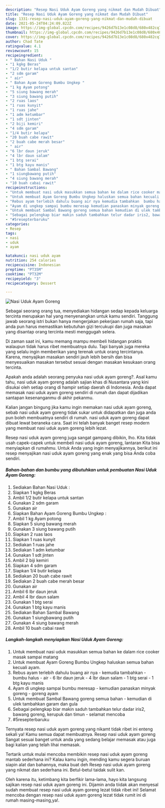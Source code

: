 ```yaml
---
description: "Resep Nasi Uduk Ayam Goreng yang nikmat dan Mudah Dibuat"
title: "Resep Nasi Uduk Ayam Goreng yang nikmat dan Mudah Dibuat"
slug: 1331-resep-nasi-uduk-ayam-goreng-yang-nikmat-dan-mudah-dibuat
date: 2021-05-24T04:24:09.822Z
image: https://img-global.cpcdn.com/recipes/9426d7b13e1c08d8/680x482cq70/nasi-uduk-ayam-goreng-foto-resep-utama.jpg
thumbnail: https://img-global.cpcdn.com/recipes/9426d7b13e1c08d8/680x482cq70/nasi-uduk-ayam-goreng-foto-resep-utama.jpg
cover: https://img-global.cpcdn.com/recipes/9426d7b13e1c08d8/680x482cq70/nasi-uduk-ayam-goreng-foto-resep-utama.jpg
author: Chad Tate
ratingvalue: 4.1
reviewcount: 15
recipeingredient:
- " Bahan Nasi Uduk "
- "1 kgkg Beras"
- "1/2 butir kelapa untuk santan"
- "2 sdm garam"
- " air"
- " Bahan Ayam Goreng Bumbu Ungkep "
- "1 kg Ayam potong"
- "5 siung bawang merah"
- "3 siung bawang putih"
- "2 ruas laos"
- "1 ruas kunyit"
- "1 ruas jahe"
- "1 adm ketumbar"
- "1 sdt jinten"
- "2 biji kemiri"
- "4 sdm garam"
- "1/4 butir kelapa"
- "20 buah cabe rawit"
- "2 buah cabe merah besar"
- " air"
- "6 lbr daun jeruk"
- "4 lbr daun salam"
- "1 btg serai"
- "1 btg kayu manis"
- " Bahan Sambal Bawang"
- "1 siungbawang putih"
- "4 siung bawang merah"
- "10 buah cabai rawit"
recipeinstructions:
- "Untuk membuat nasi uduk masukkan semua bahan ke dalam rice cooker masak sampai matang"
- "Untuk membuat Ayam Goreng Bumbu Ungkep haluskan semua bahan kecuali ayam."
- "Rebus ayam terlebih dahulu buang air nya kemudia tambahkan  bumbu halus air 6 lbr daun jeruk 4 lbr daun salam 1 btg serai 1 btg kayu manis"
- "Ayam di ungkep sampai bumbu meresap kemudian panaskan minyak goreng goreng ayam"
- "Untuk membuat Sambal Bawang goreng semua bahan kemudian di ulek tambahkan garam dan gula"
- "Sebagai pelengkap biar makin saduh tambahkan telur dadar iris2, bawang goreng, kerupuk dan timun selamat mencoba"
- "#5resepterbaruku"
categories:
- Resep
tags:
- nasi
- uduk
- ayam

katakunci: nasi uduk ayam 
nutrition: 254 calories
recipecuisine: Indonesian
preptime: "PT35M"
cooktime: "PT32M"
recipeyield: "3"
recipecategory: Dessert

---
```



![Nasi Uduk Ayam Goreng](https://img-global.cpcdn.com/recipes/9426d7b13e1c08d8/680x482cq70/nasi-uduk-ayam-goreng-foto-resep-utama.jpg)

Sebagai seorang orang tua, menyediakan hidangan sedap kepada keluarga tercinta merupakan hal yang menyenangkan untuk kamu sendiri. Tanggung jawab seorang istri bukan hanya mengerjakan pekerjaan rumah saja, tapi anda pun harus memastikan kebutuhan gizi tercukupi dan juga masakan yang disantap orang tercinta mesti menggugah selera.

Di zaman  saat ini, kamu memang mampu membeli hidangan praktis walaupun tidak harus ribet membuatnya dulu. Tapi banyak juga mereka yang selalu ingin memberikan yang terenak untuk orang tercintanya. Karena, menyajikan masakan sendiri jauh lebih bersih dan bisa menyesuaikan masakan tersebut sesuai dengan masakan kesukaan orang tercinta. 



Apakah anda adalah seorang penyuka nasi uduk ayam goreng?. Asal kamu tahu, nasi uduk ayam goreng adalah sajian khas di Nusantara yang kini disukai oleh setiap orang di hampir setiap daerah di Indonesia. Anda dapat memasak nasi uduk ayam goreng sendiri di rumah dan dapat dijadikan santapan kesenanganmu di akhir pekanmu.

Kalian jangan bingung jika kamu ingin memakan nasi uduk ayam goreng, sebab nasi uduk ayam goreng tidak sukar untuk didapatkan dan juga anda pun boleh membuatnya sendiri di rumah. nasi uduk ayam goreng dapat dibuat lewat beraneka cara. Saat ini telah banyak banget resep modern yang membuat nasi uduk ayam goreng lebih lezat.

Resep nasi uduk ayam goreng juga sangat gampang dibikin, lho. Kita tidak usah capek-capek untuk membeli nasi uduk ayam goreng, lantaran Kita bisa menyiapkan di rumahmu. Untuk Anda yang ingin menyajikannya, berikut ini resep menyajikan nasi uduk ayam goreng yang enak yang bisa Anda coba sendiri.

<!--inarticleads1-->

##### Bahan-bahan dan bumbu yang dibutuhkan untuk pembuatan Nasi Uduk Ayam Goreng:

1. Sediakan  Bahan Nasi Uduk :
1. Siapkan 1 kgkg Beras
1. Ambil 1/2 butir kelapa untuk santan
1. Gunakan 2 sdm garam
1. Gunakan  air
1. Siapkan  Bahan Ayam Goreng Bumbu Ungkep :
1. Ambil 1 kg Ayam potong
1. Siapkan 5 siung bawang merah
1. Gunakan 3 siung bawang putih
1. Siapkan 2 ruas laos
1. Siapkan 1 ruas kunyit
1. Sediakan 1 ruas jahe
1. Sediakan 1 adm ketumbar
1. Gunakan 1 sdt jinten
1. Ambil 2 biji kemiri
1. Siapkan 4 sdm garam
1. Siapkan 1/4 butir kelapa
1. Sediakan 20 buah cabe rawit
1. Sediakan 2 buah cabe merah besar
1. Gunakan  air
1. Ambil 6 lbr daun jeruk
1. Ambil 4 lbr daun salam
1. Gunakan 1 btg serai
1. Gunakan 1 btg kayu manis
1. Sediakan  Bahan Sambal Bawang
1. Gunakan 1 siungbawang putih
1. Gunakan 4 siung bawang merah
1. Ambil 10 buah cabai rawit




<!--inarticleads2-->

##### Langkah-langkah menyiapkan Nasi Uduk Ayam Goreng:

1. Untuk membuat nasi uduk masukkan semua bahan ke dalam rice cooker masak sampai matang
1. Untuk membuat Ayam Goreng Bumbu Ungkep haluskan semua bahan kecuali ayam.
1. Rebus ayam terlebih dahulu buang air nya - kemudia tambahkan  - bumbu halus - air - 6 lbr daun jeruk - 4 lbr daun salam - 1 btg serai - 1 btg kayu manis
1. Ayam di ungkep sampai bumbu meresap - kemudian panaskan minyak goreng - goreng ayam
1. Untuk membuat Sambal Bawang goreng semua bahan - kemudian di ulek tambahkan garam dan gula
1. Sebagai pelengkap biar makin saduh tambahkan telur dadar iris2, bawang goreng, kerupuk dan timun - selamat mencoba
1. #5resepterbaruku




Ternyata resep nasi uduk ayam goreng yang nikamt tidak ribet ini enteng sekali ya! Kamu semua dapat membuatnya. Resep nasi uduk ayam goreng Sangat sesuai banget untuk anda yang sedang belajar memasak atau juga bagi kalian yang telah lihai memasak.

Tertarik untuk mulai mencoba membikin resep nasi uduk ayam goreng mantab sederhana ini? Kalau kamu ingin, mending kamu segera buruan siapin alat dan bahannya, maka buat deh Resep nasi uduk ayam goreng yang nikmat dan sederhana ini. Betul-betul taidak sulit kan. 

Oleh karena itu, ketimbang kita berfikir lama-lama, hayo kita langsung sajikan resep nasi uduk ayam goreng ini. Dijamin anda tiidak akan menyesal sudah membuat resep nasi uduk ayam goreng lezat tidak ribet ini! Selamat mencoba dengan resep nasi uduk ayam goreng lezat tidak rumit ini di rumah masing-masing,ya!.

